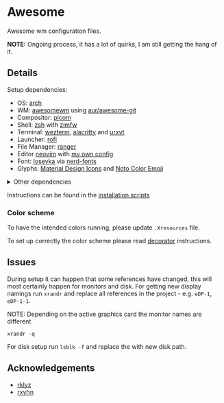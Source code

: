 # Awesome

Awesome wm configuration files.

**NOTE:** Ongoing process, it has a lot of quirks, I am still getting the hang of it.

## Details

Setup dependencies:

- OS: [arch](https://archlinux.org/)
- WM: [awesomewm](https://awesomewm.org/apidoc/index.html) using [aur/awesome-git](https://github.com/awesomeWM/awesome)
- Compositor: [picom](https://github.com/yshui/picom)
- Shell: [zsh](https://www.zsh.org/) with [zimfw](https://zimfw.sh/)
- Terminal: [wezterm](https://wezfurlong.org/wezterm/index.html), [alacritty](https://alacritty.org/) and [urxvt](http://software.schmorp.de/pkg/rxvt-unicode.html)
- Launcher: [rofi](https://davatorium.github.io/rofi/)
- File Manager: [ranger](https://ranger.github.io/)
- Editor [neovim](https://neovim.io/) with [my own config](https://github.com/itzalak/nvim)
- Font: [Iosevka](https://typeof.net/Iosevka/) via [nerd-fonts](https://github.com/ryanoasis/nerd-fonts)
- Glyphs: [Material Design Icons](https://pictogrammers.com/library/mdi/) and [Noto Color Emoji](https://github.com/googlefonts/noto-emoji)

<details>
<summary>Other dependencies</summary>
<br>

- redshift
- starship
- bluetuith
- brightnessctl
- nmtui via networkmanager
- xrandr
- pipewire

</details>

Instructions can be found in the [installation scripts](./../../../installation)

### Color scheme

To have the intended colors running, please update `.Xresources` file.

To set up correctly the color scheme please read [decorator](../../../base/.config/decorator/README.md) instructions.

## Issues

During setup it can happen that some references have changed, this will most certainly happen for monitors and disk.
For getting new display namings run `xrandr` and replace all references in the project - e.g. `eDP-1`, `eDP-1-1`.

NOTE: Depending on the active graphics card the monitor names are different

```shell
xrandr -q
```

For disk setup run `lsblk -f` and replace the with new disk path.

## Acknowledgements

- [rklyz](https://github.com/rklyz/MyRice)
- [rxyhn](https://github.com/rxyhn/yoru)
